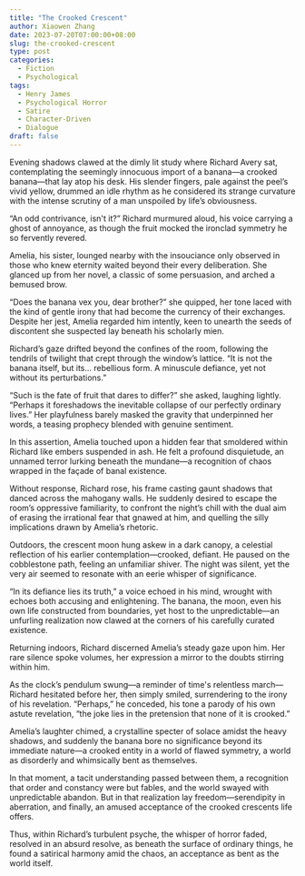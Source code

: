 ```yaml
---
title: "The Crooked Crescent"
author: Xiaowen Zhang
date: 2023-07-20T07:00:00+08:00
slug: the-crooked-crescent
type: post
categories:
  - Fiction
  - Psychological
tags:
  - Henry James
  - Psychological Horror
  - Satire
  - Character-Driven
  - Dialogue
draft: false
---
```


Evening shadows clawed at the dimly lit study where Richard Avery sat, contemplating the seemingly innocuous import of a banana—a crooked banana—that lay atop his desk. His slender fingers, pale against the peel’s vivid yellow, drummed an idle rhythm as he considered its strange curvature with the intense scrutiny of a man unspoiled by life’s obviousness.

“An odd contrivance, isn't it?” Richard murmured aloud, his voice carrying a ghost of annoyance, as though the fruit mocked the ironclad symmetry he so fervently revered. 

Amelia, his sister, lounged nearby with the insouciance only observed in those who knew eternity waited beyond their every deliberation. She glanced up from her novel, a classic of some persuasion, and arched a bemused brow. 

“Does the banana vex you, dear brother?” she quipped, her tone laced with the kind of gentle irony that had become the currency of their exchanges. Despite her jest, Amelia regarded him intently, keen to unearth the seeds of discontent she suspected lay beneath his scholarly mien.

Richard’s gaze drifted beyond the confines of the room, following the tendrils of twilight that crept through the window’s lattice. “It is not the banana itself, but its... rebellious form. A minuscule defiance, yet not without its perturbations.”

“Such is the fate of fruit that dares to differ?” she asked, laughing lightly. “Perhaps it foreshadows the inevitable collapse of our perfectly ordinary lives.” Her playfulness barely masked the gravity that underpinned her words, a teasing prophecy blended with genuine sentiment.

In this assertion, Amelia touched upon a hidden fear that smoldered within Richard like embers suspended in ash. He felt a profound disquietude, an unnamed terror lurking beneath the mundane—a recognition of chaos wrapped in the façade of banal existence.

Without response, Richard rose, his frame casting gaunt shadows that danced across the mahogany walls. He suddenly desired to escape the room’s oppressive familiarity, to confront the night’s chill with the dual aim of erasing the irrational fear that gnawed at him, and quelling the silly implications drawn by Amelia’s rhetoric.

Outdoors, the crescent moon hung askew in a dark canopy, a celestial reflection of his earlier contemplation—crooked, defiant. He paused on the cobblestone path, feeling an unfamiliar shiver. The night was silent, yet the very air seemed to resonate with an eerie whisper of significance.

“In its defiance lies its truth,” a voice echoed in his mind, wrought with echoes both accusing and enlightening. The banana, the moon, even his own life constructed from boundaries, yet host to the unpredictable—an unfurling realization now clawed at the corners of his carefully curated existence.

Returning indoors, Richard discerned Amelia’s steady gaze upon him. Her rare silence spoke volumes, her expression a mirror to the doubts stirring within him.

As the clock’s pendulum swung—a reminder of time's relentless march—Richard hesitated before her, then simply smiled, surrendering to the irony of his revelation. “Perhaps,” he conceded, his tone a parody of his own astute revelation, “the joke lies in the pretension that none of it is crooked.”

Amelia’s laughter chimed, a crystalline specter of solace amidst the heavy shadows, and suddenly the banana bore no significance beyond its immediate nature—a crooked entity in a world of flawed symmetry, a world as disorderly and whimsically bent as themselves.

In that moment, a tacit understanding passed between them, a recognition that order and constancy were but fables, and the world swayed with unpredictable abandon. But in that realization lay freedom—serendipity in aberration, and finally, an amused acceptance of the crooked crescents life offers.

Thus, within Richard’s turbulent psyche, the whisper of horror faded, resolved in an absurd resolve, as beneath the surface of ordinary things, he found a satirical harmony amid the chaos, an acceptance as bent as the world itself.